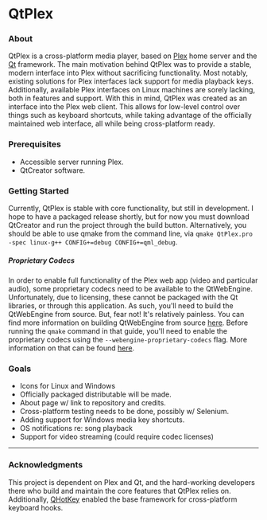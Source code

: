 # QtPlex

### About
QtPlex is a cross-platform media player, based on [Plex](https://www.plex.tv/) home server and the [Qt](https://www.qt.io/) framework. The main motivation behind QtPlex was to provide a stable, modern interface into Plex without sacrificing functionality. Most notably, existing solutions for Plex interfaces lack support for media playback keys. Additionally, available Plex interfaces on Linux machines are sorely lacking, both in features and support. With this in mind, QtPlex was created as an interface into the Plex web client. This allows for low-level control over things such as keyboard shortcuts, while taking advantage of the officially maintained web interface, all while being cross-platform ready.

### Prerequisites
* Accessible server running Plex. 
* QtCreator software.

### Getting Started
Currently, QtPlex is stable with core functionality, but still in development. I hope to have a packaged release shortly, but for now you must download QtCreator and run the project through the build button. Alternatively, you should be able to use qmake from the command line, via `qmake QtPlex.pro -spec linux-g++ CONFIG+=debug CONFIG+=qml_debug`. 

##### Proprietary Codecs
In order to enable full functionality of the Plex web app (video and particular audio), some proprietary codecs need to be available to the QtWebEngine. Unfortunately, due to licensing, these cannot be packaged with the Qt libraries, or through this application. As such, you'll need to build the QtWebEngine from source. But, fear not! It's relatively painless. You can find more information on building QtWebEngine from source [here](http://wiki.qt.io/QtWebEngine/How_to_Try). Before running the `qmake` command in that guide, you'll need to enable the proprietary codecs using the `--webengine-proprietary-codecs` flag. More information on that can be found [here](https://doc.qt.io/qt-5.11/qtwebengine-features.html). 

### Goals
* Icons for Linux and Windows
* Officially packaged distributable will be made.
* About page w/ link to repository and credits.
* Cross-platform testing needs to be done, possibly w/ Selenium.
* Adding support for Windows media key shortcuts.
* OS notifications re: song playback
* Support for video streaming (could require codec licenses)

------
### Acknowledgments
This project is dependent on Plex and Qt, and the hard-working developers there who build and maintain the core features that QtPlex relies on. Additionally, [QHotKey](https://github.com/Skycoder42/QHotkey) enabled the base framework for cross-platform keyboard hooks. 
